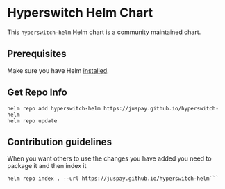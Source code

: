 # Hyperswitch Helm Chart
This `hyperswitch-helm` Helm chart is a community maintained chart.

## Prerequisites

Make sure you have Helm [installed](https://helm.sh/docs/using_helm/#installing-helm).

## Get Repo Info

```console
helm repo add hyperswitch-helm https://juspay.github.io/hyperswitch-helm
helm repo update
```

## Contribution guidelines
When you want others to use the changes you have added you need to package it and then index it

```helm package .
helm repo index . --url https://juspay.github.io/hyperswitch-helm```
